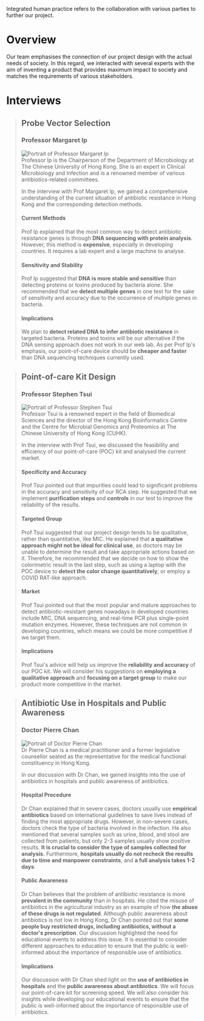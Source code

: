 Integrated human practice refers to the collaboration with various parties to further our project.  

# Overview

Our team emphasises the connection of our project design with the actual needs of society. In this regard, we interacted with several experts with the aim of inventing a product that provides maximum impact to society and matches the requirements of various stakeholders.  

# Interviews

> ## Probe Vector Selection
> 
> ### Professor Margaret Ip
> ![Portrait of Professor Margaret Ip](/assets/humans/margaret%20ip%20full-Enhanced-SR%20transparent.png)  
> Professor Ip is the Chairperson of the Department of Microbiology at The Chinese University of Hong Kong. She is an expert in Clinical Microbiology and Infection and is a renowned member of various antibiotics-related committees.  
> <span class="--human-card-above"></span>  
>
> In the interview with Prof Margaret Ip, we gained a comprehensive understanding of the current situation of antibiotic resistance in Hong Kong and the corresponding detection methods.  
> 
> #### Current Methods
> Prof Ip explained that the most common way to detect antibiotic resistance genes is through **DNA sequencing with protein analysis**. However, this method is **expensive**, especially in developing countries. It requires a lab expert and a large machine to analyse.  
>
> #### Sensitivity and Stability
> Prof Ip suggested that **DNA is more stable and sensitive** than detecting proteins or toxins produced by bacteria alone. She recommended that we **detect multiple genes** in one test for the sake of sensitivity and accuracy due to the occurrence of multiple genes in bacteria.
>
> #### Implications
> We plan to **detect related DNA to infer antibiotic resistance** in targeted bacteria. Proteins and toxins will be our alternative if the DNA sensing approach does not work in our web lab. As per Prof Ip's emphasis, our point-of-care device should be **cheaper and faster** than DNA sequencing techniques currently used.  

> ## Point-of-care Kit Design
>
> ### Professor Stephen Tsui
> ![Portrait of Professor Stephen Tsui](/assets/humans/stephen%20tsui%20full-Enhanced-SR%20transparent.png)  
> Professor Tsui is a renowned expert in the field of Biomedical Sciences and the director of the Hong Kong Bioinformatics Centre and the Centre for Microbial Genomics and Proteomics at The Chinese University of Hong Kong (CUHK).  
> <span class="--human-card-above"></span>
>
> In the interview with Prof Tsui, we discussed the feasibility and efficiency of our point-of-care (POC) kit and analysed the current market.
>
> #### Specificity and Accuracy
> Prof Tsui pointed out that impurities could lead to significant problems in the accuracy and sensitivity of our RCA step. He suggested that we implement **purification steps** and **controls** in our test to improve the reliability of the results.
>
> #### Targeted Group
> Prof Tsui suggested that our project design tends to be qualitative, rather than quantitative, like MIC. He explained that **a qualitative approach might not be ideal for clinical use**, as doctors may be unable to determine the result and take appropriate actions based on it. Therefore, he recommended that we decide on how to show the colorimetric result in the last step, such as using a laptop with the POC device to **detect the color change quantitatively**, or employ a COVID RAT-like approach.
>
> #### Market
> Prof Tsui pointed out that the most popular and mature approaches to detect antibiotic-resistant genes nowadays in developed countries include MIC, DNA sequencing, and real-time PCR plus single-point mutation enzymes. However, these techniques are not common in developing countries, which means we could be more competitive if we target them.
>
> #### Implications
> Prof Tsui's advice will help us improve the **reliability and accuracy** of our POC kit. We will consider his suggestions on **employing a qualitative approach** and **focusing on a target group** to make our product more competitive in the market.

> ## Antibiotic Use in Hospitals and Public Awareness
>
> ### Doctor Pierre Chan
> ![Portrait of Doctor Pierre Chan](/assets/humans/pierre%20chan%20full-Enhanced-SR%20transprent.png)  
> Dr Pierre Chan is a medical practitioner and a former legislative counsellor seated as the representative for the medical functional constituency in Hong Kong.  
> <span class="--human-card-above"></span>
>
> In our discussion with Dr Chan, we gained insights into the use of antibiotics in hospitals and public awareness of antibiotics.
>
> #### Hospital Procedure
> Dr Chan explained that in severe cases, doctors usually use **empirical antibiotics** based on international guidelines to save lives instead of finding the most appropriate drugs. However, in non-severe cases, doctors check the type of bacteria involved in the infection. He also mentioned that several samples such as urine, blood, and stool are collected from patients, but only 2-3 samples usually show positive results. **It is crucial to consider the type of samples collected for analysis.** Furthermore, **hospitals usually do not recheck the results due to time and manpower constraints**, and **a full analysis takes 1-2 days**.  
>
> #### Public Awareness
> Dr Chan believes that the problem of antibiotic resistance is more **prevalent in the community** than in hospitals. He cited the misuse of antibiotics in the agricultural industry as an example of how **the abuse of these drugs is not regulated**. Although public awareness about antibiotics is not low in Hong Kong, Dr Chan pointed out that **some people buy restricted drugs, including antibiotics, without a doctor's prescription**. Our discussion highlighted the need for educational events to address this issue. It is essential to consider different approaches to education to ensure that the public is well-informed about the importance of responsible use of antibiotics.
>
> #### Implications
> Our discussion with Dr Chan shed light on the **use of antibiotics in hospitals** and the **public awareness about antibiotics**. We will focus our point-of-care kit for screening speed. We will also consider his insights while developing our educational events to ensure that the public is well-informed about the importance of responsible use of antibiotics.